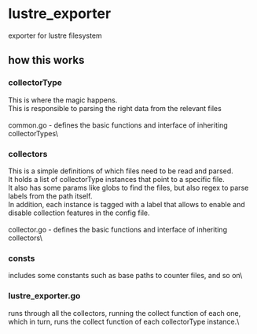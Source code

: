 # lustre_exporter
exporter for lustre filesystem

## how this works
### collectorType
This is where the magic happens.\
This is responsible to parsing the right data from the relevant files\
\
common.go - defines the basic functions and interface of inheriting collectorTypes\

### collectors
This is a simple definitions of which files need to be read and parsed. \
It holds a list of collectorType instances that point to a specific file.\
It also has some params like globs to find the files, but also regex to parse labels from the path itself.\
In addition, each instance is tagged with a label that allows to enable and disable collection features in the config file.\
\
collector.go - defines the basic functions and interface of inheriting collectors\

### consts
includes some constants such as base paths to counter files, and so on\

### lustre_exporter.go
runs through all the collectors, running the collect function of each one, which in turn, runs the collect function of each collectorType instance.\
